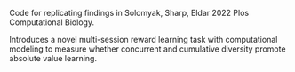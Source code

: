 
Code for replicating findings in Solomyak, Sharp, Eldar 2022 Plos Computational Biology.

Introduces a novel multi-session reward learning task with computational modeling to measure whether concurrent and cumulative diversity promote absolute value learning. 


